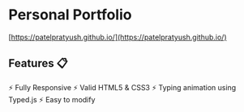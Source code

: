 # Personal Portfolio
[https://patelpratyush.github.io/](https://patelpratyush.github.io/)


## Features 📋
&#9889; Fully Responsive
&#9889; Valid HTML5 & CSS3
&#9889; Typing animation using Typed.js
&#9889; Easy to modify

